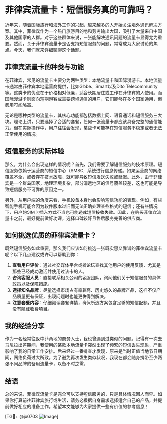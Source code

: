 # 菲律宾流量卡：短信服务真的可靠吗？

近年来，随着国际旅行和海外工作的兴起，越来越多的人开始关注境外通讯解决方案。其中，菲律宾作为一个热门旅游目的地和劳务输出大国，吸引了大量来自中国及其他国家的人群。对于这些群体来说，一张能解决通讯问题的流量卡显得尤为重要。然而，关于菲律宾流量卡是否支持短信服务的问题，常常成为大家讨论的焦点。今天，我们就来详细聊聊这个话题。

## 菲律宾流量卡的种类与功能

在菲律宾，常见的流量卡主要分为两种类型：本地流量卡和国际漫游卡。本地流量卡通常由菲律宾本地运营商提供，比如Globe、Smart以及Dito Telecommunity等。这类卡的优点在于价格相对低廉，适合长期居住或工作在菲律宾的人使用。而国际漫游卡则面向短期游客或需要跨境通信的用户，它们能够在多个国家通用，但费用可能略高。

无论是哪种类型的流量卡，其核心功能都包括数据上网、语音通话和短信服务三大块。理论上讲，只要选择了合适的套餐，任何一张流量卡都应该具备完整的通信能力。但在实际操作中，用户往往会发现，某些卡可能存在短信服务不稳定或者无法正常使用的情况。

## 短信服务的实际体验

那么，为什么会出现这样的情况呢？首先，我们需要了解短信服务的技术原理。短信服务依赖于运营商的短信中心（SMSC）系统进行信息传递。如果运营商的网络覆盖不全，或者存在技术故障，就可能导致短信发送失败或延迟。此外，由于菲律宾是一个群岛国家，地理环境复杂，部分偏远地区的信号覆盖较差，这也可能是导致短信服务不可靠的原因之一。

另外，从用户端的角度来看，手机设备本身也会影响短信功能的表现。例如，有些智能手机可能会因为软件版本过旧而无法正确处理某些格式的短信；还有些情况下，用户的SIM卡插入方式不当也可能造成短信接收失败。因此，在购买菲律宾流量卡之前，最好提前做好功课，选择口碑较好且售后服务完善的供应商。

## 如何挑选优质的菲律宾流量卡？

既然短信服务如此重要，那么我们应该如何挑选一张既实惠又靠谱的菲律宾流量卡呢？以下几点建议或许可以帮助到你：

1. **查看用户评价**：通过社交媒体平台或者论坛查找其他用户的使用反馈，尤其是那些已经成功激活并使用过该卡的人。
2. **咨询客服人员**：直接联系相关公司的客服团队，询问他们关于短信服务的具体政策以及保障措施。
3. **选择知名品牌**：尽量选择市场占有率较高、历史悠久的品牌产品，这样不仅产品质量更有保证，出现问题时也能更快得到解决。
4. **注意套餐内容**：仔细阅读套餐详情，确保所选方案包含足够的短信配额，并且没有隐藏收费项目。

## 我的经验分享

作为一名经常往返中菲两地的商务人士，我也曾遇到过类似的问题。记得有一次去马尼拉出差期间，我使用的某款本地流量卡突然出现了频繁的短信丢失现象，严重影响了我的日常工作安排。后来经过一番排查才发现，原来是当时正值当地节日期间，网络负荷过大所致。为了避免再次发生类似状况，我现在都会随身携带至少两张不同品牌的备用流量卡，以备不时之需。

## 结语

总的来说，菲律宾流量卡是完全可以支持短信服务的，只是具体情况因人而异。如果你打算前往菲律宾旅行或生活，请务必根据自身需求选择适合自己的产品，并提前做好相应的准备工作。希望本文能够为大家提供一些有价值的参考信息！

[TG💪+ @jx0703 ![Image](https://github.com/user-attachments/assets/dbca1d08-cadb-493c-b0ec-ad6f7a83f270)]